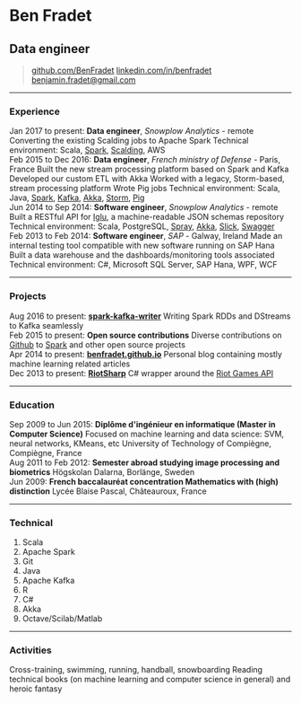 # Ben Fradet
## Data engineer

> [github.com/BenFradet](https://github.com/BenFradet)
> [linkedin.com/in/benfradet](https://www.linkedin.com/in/benfradet)
> [&#98;&#101;&#110;&#106;&#97;&#109;&#105;&#110;&#46;&#102;&#114;&#97;&#100;&#101;&#116;&#64;&#103;&#109;&#97;&#105;&#108;&#46;&#99;&#111;&#109;](mailto:&#98;&#101;&#110;&#106;&#97;&#109;&#105;&#110;&#46;&#102;&#114;&#97;&#100;&#101;&#116;&#64;&#103;&#109;&#97;&#105;&#108;&#46;&#99;&#111;&#109;)

------

### Experience

Jan 2017 to present: **Data engineer**, *Snowplow Analytics* - remote
    Converting the existing Scalding jobs to Apache Spark
    Technical environment: Scala, [Spark](http://spark.apache.org/), [Scalding](https://github.com/twitter/scalding), AWS<br>
Feb 2015 to Dec 2016: **Data engineer**, *French ministry of Defense* - Paris, France
    Built the new stream processing platform based on Spark and Kafka
    Developed our custom ETL with Akka
    Worked with a legacy, Storm-based, stream processing platform
    Wrote Pig jobs
    Technical environment: Scala, Java, [Spark](http://spark.apache.org/), [Kafka](http://kafka.apache.org/), [Akka](http://akka.io/), [Storm](http://storm.apache.org), [Pig](http://pig.apache.org)<br>
Jun 2014 to Sep 2014: **Software engineer**, *Snowplow Analytics* - remote
    Built a RESTful API for [Iglu](https://github.com/snowplow/iglu), a machine-readable JSON schemas repository
    Technical environment: Scala, PostgreSQL, [Spray](http://spray.io/), [Akka](http://akka.io/), [Slick](http://slick.typesafe.com/), [Swagger](http://swagger.io/)<br>
Feb 2013 to Feb 2014: **Software engineer**, *SAP* - Galway, Ireland
    Made an internal testing tool compatible with new software running on SAP Hana
    Built a data warehouse and the dashboards/monitoring tools associated
    Technical environment: C#, Microsoft SQL Server, SAP Hana, WPF, WCF

------

### Projects

Aug 2016 to present: **[spark-kafka-writer](https://github.com/BenFradet/spark-kafka-writer)**
    Writing Spark RDDs and DStreams to Kafka seamlessly<br>
Feb 2015 to present: **Open source contributions**
    Diverse contributions on [Github](https://github.com/benfradet) to [Spark](https://github.com/apache/spark/pulls?utf8=%E2%9C%93&q=is%3Apr+author%3ABenFradet) and other open source projects<br>
Apr 2014 to present: **[benfradet.github.io](http://benfradet.github.io/)**
    Personal blog containing mostly machine learning related articles<br>
Dec 2013 to present: **[RiotSharp](https://github.com/BenFradet/RiotSharp)**
    C# wrapper around the [Riot Games API](https://developer.riotgames.com)<br>

------

### Education

Sep 2009 to Jun 2015: **Diplôme d'ingénieur en informatique (Master in Computer Science)**
    Focused on machine learning and data science: SVM, neural networks, KMeans, etc
    University of Technology of Compiègne, Compiègne, France<br>
Aug 2011 to Feb 2012: **Semester abroad studying image processing and biometrics**
    Högskolan Dalarna, Borlänge, Sweden<br>
Jun 2009: **French baccalauréat concentration Mathematics with (high) distinction**
    Lycée Blaise Pascal, Châteauroux, France

------

### Technical

1. Scala
1. Apache Spark
1. Git
1. Java
1. Apache Kafka
1. R
1. C#
1. Akka
1. Octave/Scilab/Matlab

------

### Activities

Cross-training, swimming, running, handball, snowboarding
Reading technical books (on machine learning and computer science in general)
and heroic fantasy

